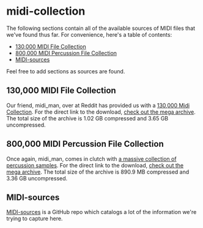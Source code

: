 # midi-collection

The following sections contain all of the available sources of MIDI files that
we've found thus far. For convenience, here's a table of contents:

- [130,000 MIDI File Collection][5]
- [800,000 MIDI Percussion File Collection][6]
- [MIDI-sources][8]

Feel free to add sections as sources are found. 

## 130,000 MIDI File Collection

Our friend, midi_man, over at Reddit has provided us with a [130,000 Midi Collection][1].
For the direct link to the download, [check out the mega archive][3]. The total size of the
archive is 1.02 GB compressed and 3.65 GB uncompressed.

## 800,000 MIDI Percussion File Collection

Once again, midi_man, comes in clutch with [a massive collection of percussion samples][2].
For the direct link to the download, [check out the mega archive][4]. The total size of
the archive is 890.9 MB compressed and 3.36 GB uncompressed.

## MIDI-sources 

[MIDI-sources][7] is a GitHub repo which catalogs a lot of the information we're trying to capture here.

[1]: https://www.reddit.com/r/WeAreTheMusicMakers/comments/3ajwe4/the_largest_midi_collection_on_the_internet/
[2]: https://www.reddit.com/r/WeAreTheMusicMakers/comments/3anwu8/the_drum_percussion_midi_archive_800k/
[3]: https://mega.co.nz/#!Elg1TA7T!MXEZPzq9s9YObiUcMCoNQJmCbawZqzAkHzY4Ym6Gs_Q
[4]: https://mega.co.nz/#!ZxgAAIZB!oMYIyy7iLYtnpnwRsKOuVRttOVrAHdQ2-DqPil2s7Lc
[5]: #130000-midi-file-collection
[6]: #800000-midi-percussion-file-collection
[7]: https://github.com/albertmeronyo/MIDI-sources
[8]: #midi-sources

